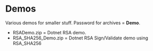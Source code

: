 # Demos
Various demos for smaller stuff. Password for archives = **Demo**.

* RSADemo.zip = Dotnet RSA demo.
* RSA_SHA256_Demo.zip = Dotnet RSA Sign/Validate demo using RSA_SHA256
   
